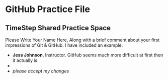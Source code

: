# GitHub Practice File

## TimeStep Shared Practice Space
Please Write Your Name Here, Along with a brief comment about your first impressions of Git & GitHub. I have included an example.
- **Jess Johnson**, Instructor. GitHub seems much more difficult at first then it actually is.
- 
- *please accept my changes*
